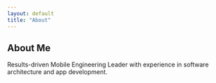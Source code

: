 ```yaml
---
layout: default
title: "About"
---
```


<h2>About Me</h2>
<p>Results-driven Mobile Engineering Leader with experience in software architecture and app development.</p>
